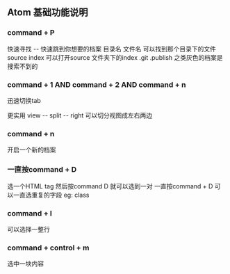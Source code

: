 ## Atom 基础功能说明

### command + P
快速寻找 -- 快速跳到你想要的档案
目录名 文件名   可以找到那个目录下的文件
source index 可以打开source 文件夹下的index
.git
.publish
之类灰色的档案是搜索不到的

### command + 1 AND  command + 2  AND  command + n
迅速切换tab

更实用
view -- split -- right 可以切分视图成左右两边

### command + n
开启一个新的档案


### 一直按command + D
选一个HTML tag 然后按command D 就可以选到一对
一直按command + D 可以一直选重复的字段 eg: class

### command + l
可以选择一整行

### command + control + m
选中一块内容
